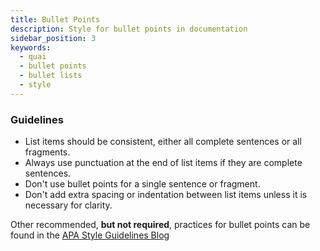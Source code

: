 ```yaml
---
title: Bullet Points
description: Style for bullet points in documentation
sidebar_position: 3
keywords:
  - quai
  - bullet points
  - bullet lists
  - style
---
```


### Guidelines

- List items should be consistent, either all complete sentences or all fragments.
- Always use punctuation at the end of list items if they are complete sentences.
- Don't use bullet points for a single sentence or fragment.
- Don't add extra spacing or indentation between list items unless it is necessary for clarity.

Other recommended, **but not required**, practices for bullet points can be found in the [APA Style Guidelines Blog](https://apastyle.apa.org/style-grammar-guidelines/lists/bulleted)
